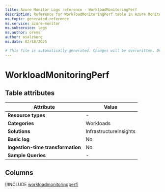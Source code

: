 ```yaml
---
title: Azure Monitor Logs reference - WorkloadMonitoringPerf
description: Reference for WorkloadMonitoringPerf table in Azure Monitor Logs.
ms.topic: generated-reference
ms.service: azure-monitor
ms.subservice: logs
ms.author: orens
author: osalzberg
ms.date: 02/18/2025

# This file is automatically generated. Changes will be overwritten. Do not change this file directly.
---
```


# WorkloadMonitoringPerf




## Table attributes

|Attribute|Value|
|---|---|
|**Resource types**|-|
|**Categories**|Workloads|
|**Solutions**| InfrastructureInsights|
|**Basic log**|No|
|**Ingestion-time transformation**|No|
|**Sample Queries**|-|



## Columns
  
[!INCLUDE [workloadmonitoringperf](~/reusable-content/ce-skilling/azure/includes/azure-monitor/reference/tables/workloadmonitoringperf-include.md)]
